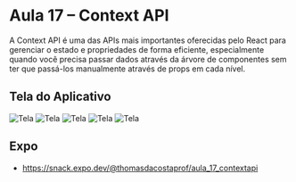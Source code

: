 # Aula 17 – Context API

A Context API é uma das APIs mais importantes oferecidas pelo React para gerenciar o estado e propriedades de forma eficiente, especialmente quando você precisa passar dados através da árvore de componentes sem ter que passá-los manualmente através de props em cada nível.

## Tela do Aplicativo

![Tela](screen1.png) ![Tela](screen2.png) ![Tela](screen3.png) ![Tela](screen4.png) ![Tela](screen5.png)

## Expo

- https://snack.expo.dev/@thomasdacostaprof/aula_17_contextapi
